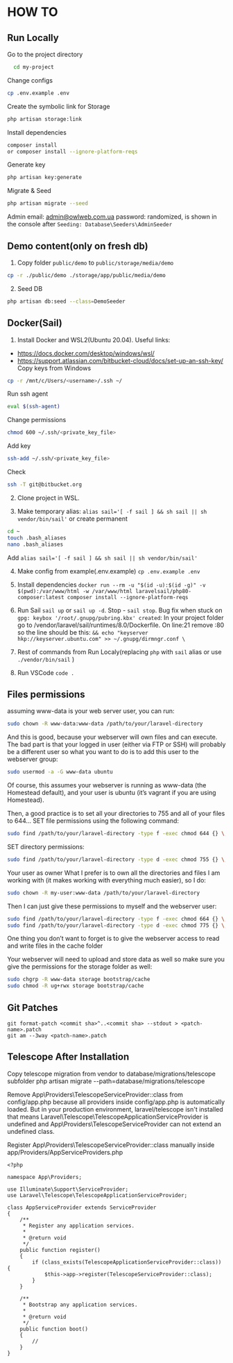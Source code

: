 # HOW TO
## Run Locally  

Go to the project directory  
~~~bash  
  cd my-project
~~~

Change configs
~~~bash  
cp .env.example .env
~~~

Create the symbolic link for Storage
~~~bash  
php artisan storage:link
~~~ 

Install  dependencies
~~~bash  
composer install
or composer install --ignore-platform-reqs
~~~ 

Generate key
~~~bash  
php artisan key:generate
~~~ 

Migrate & Seed
~~~bash  
php artisan migrate --seed
~~~ 
Admin email: admin@owlweb.com.ua
password: randomized, is shown in the console after ```Seeding: Database\Seeders\AdminSeeder```


## Demo content(only on fresh db)
1. Copy folder ```public/demo``` to ```public/storage/media/demo```
~~~bash
cp -r ./public/demo ./storage/app/public/media/demo
~~~
2. Seed DB
~~~bash
php artisan db:seed --class=DemoSeeder
~~~

## Docker(Sail)
1. Install Docker and WSL2(Ubuntu 20.04).
Useful links:
- https://docs.docker.com/desktop/windows/wsl/
- https://support.atlassian.com/bitbucket-cloud/docs/set-up-an-ssh-key/
Copy keys from Windows
~~~bash
cp -r /mnt/c/Users/<username>/.ssh ~/
~~~
Run ssh agent
~~~bash
eval $(ssh-agent)
~~~
Change permissions
~~~bash
chmod 600 ~/.ssh/<private_key_file>
~~~
Add key
~~~bash
ssh-add ~/.ssh/<private_key_file>
~~~
Check
~~~bash
ssh -T git@bitbucket.org
~~~

2. Clone project in WSL.

3. Make temporary alias: ```alias sail='[ -f sail ] && sh sail || sh vendor/bin/sail'``` or create permanent
~~~bash
cd ~
touch .bash_aliases
nano .bash_aliases
~~~
Add ```alias sail='[ -f sail ] && sh sail || sh vendor/bin/sail'```

4. Make config from example(.env.example) ```cp .env.example .env```

5. Install dependencies ```docker run --rm -u "$(id -u):$(id -g)" -v $(pwd):/var/www/html -w /var/www/html laravelsail/php80-composer:latest composer install --ignore-platform-reqs```

6. Run Sail ```sail up``` or ```sail up -d```. Stop - ```sail stop```. Bug fix when stuck on ```gpg: keybox '/root/.gnupg/pubring.kbx' created```:
In your project folder go to /vendor/laravel/sail/runtimes/8.0/Dockerfile. On line:21 remove :80 so the line should be this: ```&& echo "keyserver hkp://keyserver.ubuntu.com" >> ~/.gnupg/dirmngr.conf \```

7. Rest of commands from Run Localy(replacing ```php``` with ```sail``` alias or use ```./vendor/bin/sail``` )

8. Run VSCode ```code .```

## Files permissions
assuming www-data is your web server user, you can run:
~~~bash
sudo chown -R www-data:www-data /path/to/your/laravel-directory
~~~
And this is good, because your webserver will own files and can execute. The bad part is that your logged in user (either via FTP or SSH) will probably be a different user so what you want to do is to add this user to the webserver group:
~~~bash
sudo usermod -a -G www-data ubuntu
~~~
Of course, this assumes your webserver is running as www-data (the Homestead default), and your user is ubuntu (it’s vagrant if you are using Homestead).

Then, a good practice is to set all your directories to 755 and all of your files to 644… SET file permissions using the following command:
~~~bash
sudo find /path/to/your/laravel-directory -type f -exec chmod 644 {} \;
~~~
SET directory permissions:
~~~bash
sudo find /path/to/your/laravel-directory -type d -exec chmod 755 {} \;
~~~
Your user as owner
What I prefer is to own all the directories and files I am working with (it makes working with everything much easier), so I do:
~~~bash
sudo chown -R my-user:www-data /path/to/your/laravel-directory
~~~
Then I can just give these permissions to myself and the webserver user:
~~~bash
sudo find /path/to/your/laravel-directory -type f -exec chmod 664 {} \;
sudo find /path/to/your/laravel-directory -type d -exec chmod 775 {} \;
~~~
One thing you don’t want to forget is to give the webserver access to read and write files in the cache folder

Your webserver will need to upload and store data as well so make sure you give the permissions for the storage folder as well:
~~~bash
sudo chgrp -R www-data storage bootstrap/cache
sudo chmod -R ug+rwx storage bootstrap/cache
~~~
## Git Patches
~~~console
git format-patch <commit sha>^..<commit sha> --stdout > <patch-name>.patch
git am --3way <patch-name>.patch   
~~~

## Telescope After Installation
Copy telescope migration from vendor to database/migrations/telescope subfolder
php artisan migrate --path=database/migrations/telescope

Remove App\Providers\TelescopeServiceProvider::class from config/app.php because all providers inside config/app.php is automatically loaded. But in your production environment, laravel/telescope isn't installed that means Laravel\Telescope\TelescopeApplicationServiceProvider is undefined and App\Providers\TelescopeServiceProvider can not extend an undefined class.

Register App\Providers\TelescopeServiceProvider::class manually inside app/Providers/AppServiceProviders.php
~~~
<?php

namespace App\Providers;

use Illuminate\Support\ServiceProvider;
use Laravel\Telescope\TelescopeApplicationServiceProvider;

class AppServiceProvider extends ServiceProvider
{
    /**
     * Register any application services.
     *
     * @return void
     */
    public function register()
    {
        if (class_exists(TelescopeApplicationServiceProvider::class)) {
            $this->app->register(TelescopeServiceProvider::class);
        }
    }

    /**
     * Bootstrap any application services.
     *
     * @return void
     */
    public function boot()
    {
        //
    }
}
~~~
